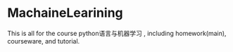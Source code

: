 # MachaineLearining
This is all for the course python语言与机器学习 , including homework(main), courseware, and tutorial.
